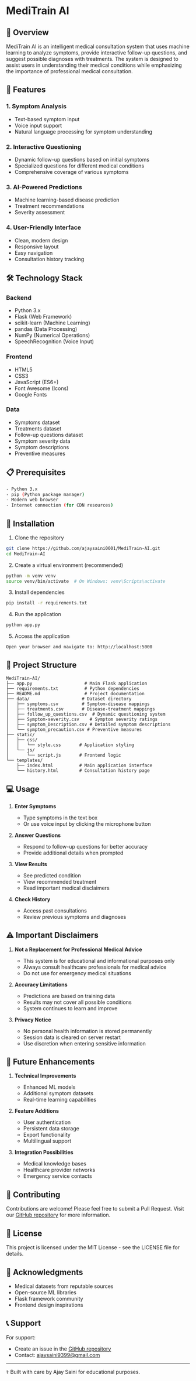 # MediTrain AI

## 🏥 Overview
MediTrain AI is an intelligent medical consultation system that uses machine learning to analyze symptoms, provide interactive follow-up questions, and suggest possible diagnoses with treatments. The system is designed to assist users in understanding their medical conditions while emphasizing the importance of professional medical consultation.

## 🌟 Features

### 1. Symptom Analysis
- Text-based symptom input
- Voice input support
- Natural language processing for symptom understanding

### 2. Interactive Questioning
- Dynamic follow-up questions based on initial symptoms
- Specialized questions for different medical conditions
- Comprehensive coverage of various symptoms

### 3. AI-Powered Predictions
- Machine learning-based disease prediction
- Treatment recommendations
- Severity assessment

### 4. User-Friendly Interface
- Clean, modern design
- Responsive layout
- Easy navigation
- Consultation history tracking

## 🛠️ Technology Stack

### Backend
- Python 3.x
- Flask (Web Framework)
- scikit-learn (Machine Learning)
- pandas (Data Processing)
- NumPy (Numerical Operations)
- SpeechRecognition (Voice Input)

### Frontend
- HTML5
- CSS3
- JavaScript (ES6+)
- Font Awesome (Icons)
- Google Fonts

### Data
- Symptoms dataset
- Treatments dataset
- Follow-up questions dataset
- Symptom severity data
- Symptom descriptions
- Preventive measures

## 📋 Prerequisites
```bash
- Python 3.x
- pip (Python package manager)
- Modern web browser
- Internet connection (for CDN resources)
```

## 🚀 Installation

1. Clone the repository
```bash
git clone https://github.com/ajaysaini0001/MediTrain-AI.git
cd MediTrain-AI
```

2. Create a virtual environment (recommended)
```bash
python -m venv venv
source venv/bin/activate  # On Windows: venv\Scripts\activate
```

3. Install dependencies
```bash
pip install -r requirements.txt
```

4. Run the application
```bash
python app.py
```

5. Access the application
```
Open your browser and navigate to: http://localhost:5000
```

## 📁 Project Structure
```
MediTrain-AI/
├── app.py                    # Main Flask application
├── requirements.txt          # Python dependencies
├── README.md                 # Project documentation
├── data/                    # Dataset directory
│   ├── symptoms.csv         # Symptom-disease mappings
│   ├── treatments.csv       # Disease-treatment mappings
│   ├── follow_up_questions.csv  # Dynamic questioning system
│   ├── Symptom-severity.csv    # Symptom severity ratings
│   ├── symptom_Description.csv # Detailed symptom descriptions
│   └── symptom_precaution.csv # Preventive measures
├── static/
│   ├── css/
│   │   └── style.css       # Application styling
│   └── js/
│       └── script.js       # Frontend logic
└── templates/
    ├── index.html          # Main application interface
    └── history.html        # Consultation history page
```

## 💻 Usage

1. **Enter Symptoms**
   - Type symptoms in the text box
   - Or use voice input by clicking the microphone button

2. **Answer Questions**
   - Respond to follow-up questions for better accuracy
   - Provide additional details when prompted

3. **View Results**
   - See predicted condition
   - View recommended treatment
   - Read important medical disclaimers

4. **Check History**
   - Access past consultations
   - Review previous symptoms and diagnoses

## ⚠️ Important Disclaimers

1. **Not a Replacement for Professional Medical Advice**
   - This system is for educational and informational purposes only
   - Always consult healthcare professionals for medical advice
   - Do not use for emergency medical situations

2. **Accuracy Limitations**
   - Predictions are based on training data
   - Results may not cover all possible conditions
   - System continues to learn and improve

3. **Privacy Notice**
   - No personal health information is stored permanently
   - Session data is cleared on server restart
   - Use discretion when entering sensitive information

## 🔄 Future Enhancements

1. **Technical Improvements**
   - Enhanced ML models
   - Additional symptom datasets
   - Real-time learning capabilities

2. **Feature Additions**
   - User authentication
   - Persistent data storage
   - Export functionality
   - Multilingual support

3. **Integration Possibilities**
   - Medical knowledge bases
   - Healthcare provider networks
   - Emergency service contacts

## 👥 Contributing
Contributions are welcome! Please feel free to submit a Pull Request. Visit our [GitHub repository](https://github.com/ajaysaini0001/MediTrain-AI) for more information.

## 📄 License
This project is licensed under the MIT License - see the LICENSE file for details.

## 🙏 Acknowledgments
- Medical datasets from reputable sources
- Open-source ML libraries
- Flask framework community
- Frontend design inspirations

## 📞 Support
For support:
- Create an issue in the [GitHub repository](https://github.com/ajaysaini0001/MediTrain-AI/issues)
- Contact: ajaysaini9399@gmail.com

---
⚕️ Built with care by Ajay Saini for educational purposes.

